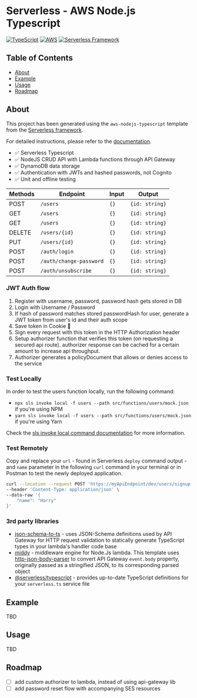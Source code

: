 # Serverless - AWS Node.js Typescript

[![TypeScript](https://img.shields.io/npm/types/typescript?color=blue)](https://www.typescriptlang.org/)
[![AWS](https://img.shields.io/badge/AWS-Yes-orange.svg)](https://aws.amazon.com/)
[![Serverless Framework](https://img.shields.io/badge/Serverless%20Framework-red.svg)](https://www.serverless.com/)

## Table of Contents

- [About](#about)
- [Example](#example)
- [Usage](#usage)
- [Roadmap](#usage)

## About

This project has been generated using the `aws-nodejs-typescript` template from the [Serverless framework](https://www.serverless.com/).

For detailed instructions, please refer to the [documentation](https://www.serverless.com/framework/docs/providers/aws/).

- ✅ Serverless Typescript
- ✅ NodeJS CRUD API with Lambda functions through API Gateway
- ✅ DynamoDB data storage
- ✅ Authentication with JWTs and hashed passwords, not Cognito
- ✅ Unit and offline testing

| Methods | Endpoint | Input | Output         |
| ------- | -------- | ----- | -------------- |
| POST    | `/users` | `{}`  | `{id: string}` |
| GET    | `/users` | `{}`  | `{id: string}` |
| GET    | `/users` | `{}`  | `{id: string}` |
| DELETE    | `/users/{id}` | `{}`  | `{id: string}` |
| PUT    | `/users/{id}` | `{}`  | `{id: string}` |
| POST    | `/auth/login` | `{}`  | `{id: string}` |
| POST    | `/auth/change-password` | `{}`  | `{id: string}` |
| POST    | `/auth/unsubscribe` | `{}`  | `{id: string}` |

### JWT Auth flow

1. Register with username, password, password hash gets stored in DB
2. Login with Username / Password
3. If hash of password matches stored passwordHash for user, generate a JWT token from user's id and their auth scope
4. Save token in Cookie 🍪
5. Sign every request with this token in the HTTP Authorization header
6. Setup authorizer function that verifies this token (on requesting a secured api route). authorizer response can be cached for a certain amount to increase api throughput.
7. Authorizer generates a policyDocument that allows or denies access to the service

### Test Locally

In order to test the users function locally, run the following command:

- `npx sls invoke local -f users --path src/functions/users/mock.json` if you're using NPM
- `yarn sls invoke local -f users --path src/functions/users/mock.json` if you're using Yarn

Check the [sls invoke local command documentation](https://www.serverless.com/framework/docs/providers/aws/cli-reference/invoke-local/) for more information.

### Test Remotely

Copy and replace your `url` - found in Serverless `deploy` command output - and `name` parameter in the following `curl` command in your terminal or in Postman to test the newly deployed application.

```bash
curl --location --request POST 'https://myApiEndpoint/dev/users/signup' \
--header 'Content-Type: application/json' \
--data-raw '{
    "name": "Harry"
}'
```

### 3rd party libraries

- [json-schema-to-ts](https://github.com/ThomasAribart/json-schema-to-ts) - uses JSON-Schema definitions used by API Gateway for HTTP request validation to statically generate TypeScript types in your lambda's handler code base
- [middy](https://github.com/middyjs/middy) - middleware engine for Node.Js lambda. This template uses [http-json-body-parser](https://github.com/middyjs/middy/tree/master/packages/http-json-body-parser) to convert API Gateway `event.body` property, originally passed as a stringified JSON, to its corresponding parsed object
- [@serverless/typescript](https://github.com/serverless/typescript) - provides up-to-date TypeScript definitions for your `serverless.ts` service file

## Example

TBD

## Usage

TBD

## Roadmap

- [ ] add custom authorizer to lambda, instead of using api-gateway lib
- [ ] add password reset flow with accompanying SES resources
